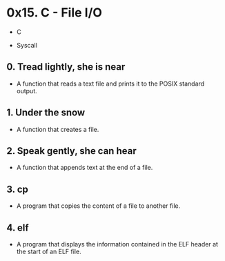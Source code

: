 # 0x15. C - File I/O

* C

* Syscall

## 0. Tread lightly, she is near
* A function that reads a text file and prints it to the POSIX standard output.

## 1. Under the snow
* A function that creates a file.

## 2. Speak gently, she can hear
* A function that appends text at the end of a file.

## 3. cp
* A program that copies the content of a file to another file.

## 4. elf
* A program that displays the information contained in the ELF header at the start of an ELF file.
